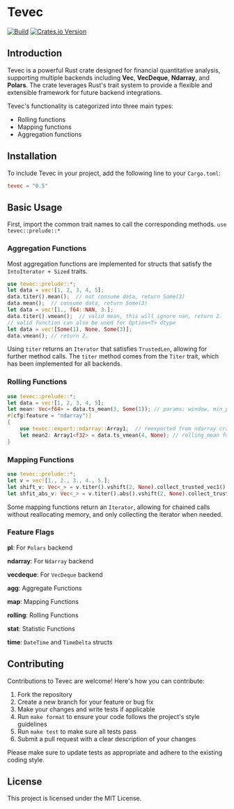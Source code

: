 # Tevec
[![Build](https://github.com/teamon9161/tevec/workflows/Build/badge.svg)](https://github.com/teamon9161/tevec/actions)
[![Crates.io Version](https://img.shields.io/crates/v/tevec)](https://docs.rs/tevec/latest/tevec/)

## Introduction
Tevec is a powerful Rust crate designed for financial quantitative analysis, supporting multiple backends including **Vec**, **VecDeque**, **Ndarray**, and **Polars**. The crate leverages Rust's trait system to provide a flexible and extensible framework for future backend integrations.

Tevec's functionality is categorized into three main types:
* Rolling functions
* Mapping functions
* Aggregation functions

## Installation
To include Tevec in your project, add the following line to your `Cargo.toml`:
```toml
tevec = "0.5"
```

## Basic Usage
First, import the common trait names to call the corresponding methods.
`use tevec::prelude::*`

### Aggregation Functions
Most aggregation functions are implemented for structs that satisfy the `IntoIterator + Sized` traits.
```rust
use tevec::prelude::*;
let data = vec![1, 2, 3, 4, 5];
data.titer().mean();  // not consume data, return Some(3)
data.mean();  // consume data, return Some(3)
let data = vec![1., f64::NAN, 3.];
data.titer().vmean();  // valid mean, this will ignore nan, return 2.
// valid function can also be used for Option<T> dtype
let data = vec![Some(1), None, Some(3)];
data.vmean(); // return 2.
```
Using `titer` returns an `Iterator` that satisfies `TrustedLen`, allowing for further method calls. The `titer` method comes from the `Titer` trait, which has been implemented for all backends.

### Rolling Functions
```rust
use tevec::prelude::*;
let data = vec![1, 2, 3, 4, 5];
let mean: Vec<f64> = data.ts_mean(3, Some(1)); // params: window, min_periods
#[cfg(feature = "ndarray")]
{
    use tevec::export::ndarray::Array1;  // reexported from ndarray crate
    let mean2: Array1<f32> = data.ts_vmean(4, None); // rolling_mean function ignore none values
}
```

### Mapping Functions
```rust
use tevec::prelude::*;
let v = vec![1., 2., 3., 4., 5.];
let shift_v: Vec<_> = v.titer().vshift(2, None).collect_trusted_vec1();
let shfit_abs_v: Vec<_> = v.titer().abs().vshift(2, None).collect_trusted_vec1();
```
Some mapping functions return an `Iterator`, allowing for chained calls without reallocating memory, and only collecting the iterator when needed.

### Feature Flags

**pl**: For `Polars` backend

**ndarray**: For `Ndarray` backend

**vecdeque**: For `VecDeque` backend

**agg**:  Aggregate Functions

**map**: Mapping Functions

**rolling**: Rolling Functions

**stat**: Statistic Functions

**time**: `DateTime` and `TimeDelta` structs

## Contributing

Contributions to Tevec are welcome! Here's how you can contribute:

1. Fork the repository
2. Create a new branch for your feature or bug fix
3. Make your changes and write tests if applicable
4. Run `make format` to ensure your code follows the project's style guidelines
5. Run `make test` to make sure all tests pass
6. Submit a pull request with a clear description of your changes

Please make sure to update tests as appropriate and adhere to the existing coding style.

## License

This project is licensed under the MIT License.
